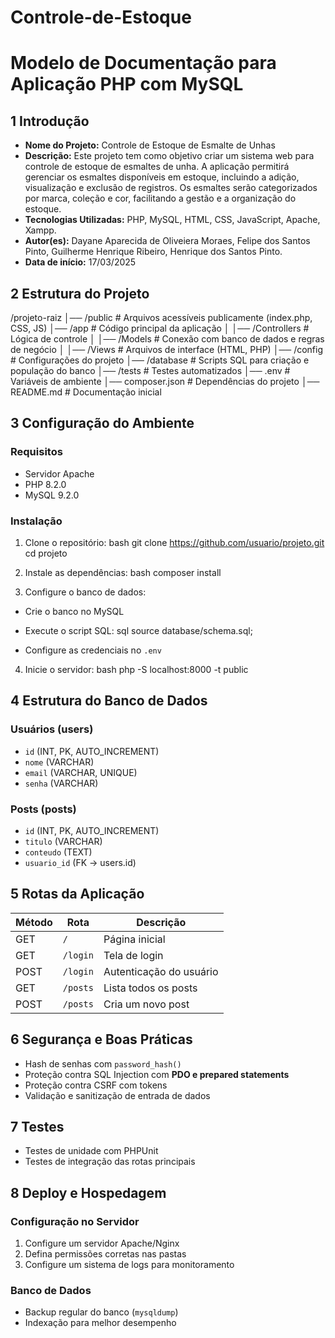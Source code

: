 # Controle-de-Estoque

# Modelo de Documentação para Aplicação PHP com MySQL
## 1 Introdução 
- **Nome do Projeto:** Controle de Estoque de Esmalte de Unhas 
- **Descrição:** Este projeto tem como objetivo criar um sistema web para controle de estoque de esmaltes de unha. A aplicação permitirá gerenciar os esmaltes disponíveis em estoque, incluindo a adição, visualização e exclusão de registros. Os esmaltes serão categorizados por marca, coleção e cor, facilitando a gestão e a organização do estoque.  
- **Tecnologias Utilizadas:** PHP, MySQL, HTML, CSS, JavaScript, Apache, Xampp.
- **Autor(es):** Dayane Aparecida de Oliveiera Moraes,
                 Felipe dos Santos Pinto,
                 Guilherme Henrique Ribeiro,
                 Henrique dos Santos Pinto.
- **Data de início:** 17/03/2025 
## 2 Estrutura do Projeto 
/projeto-raiz 
│── /public # Arquivos acessíveis publicamente (index.php, CSS, JS) 
│── /app # Código principal da aplicação 
│ │── /Controllers # Lógica de controle 
│ │── /Models # Conexão com banco de dados e regras de negócio 
│ │── /Views # Arquivos de interface (HTML, PHP) 
│── /config # Configurações do projeto 
│── /database # Scripts SQL para criação e população do banco 
│── /tests # Testes automatizados 
│── .env # Variáveis de ambiente 
│── composer.json # Dependências do projeto 
│── README.md # Documentação inicial 
## 3 Configuração do Ambiente 
### **Requisitos** 
- Servidor Apache 
- PHP 8.2.0 
- MySQL  9.2.0
### **Instalação** 
1. Clone o repositório: 
 bash
 git clone https://github.com/usuario/projeto.git
 cd projeto
 
2. Instale as dependências: 
 bash
 composer install
 
3. Configure o banco de dados: 
 - Crie o banco no MySQL 
 - Execute o script SQL: 
 sql
 source database/schema.sql;
 
 - Configure as credenciais no `.env` 
4. Inicie o servidor: 
bash
 php -S localhost:8000 -t public
## 4 Estrutura do Banco de Dados 
### **Usuários (users)** 
- `id` (INT, PK, AUTO_INCREMENT) 
- `nome` (VARCHAR) 
- `email` (VARCHAR, UNIQUE) 
- `senha` (VARCHAR) 
### **Posts (posts)** 
- `id` (INT, PK, AUTO_INCREMENT) 
- `titulo` (VARCHAR) 
- `conteudo` (TEXT) 
- `usuario_id` (FK -> users.id) 
## 5 Rotas da Aplicação 
| Método | Rota | Descrição | 
|--------|-----------|----------------------------| 
| GET | `/` | Página inicial | 
| GET | `/login` | Tela de login | 
| POST | `/login` | Autenticação do usuário | 
| GET | `/posts` | Lista todos os posts | 
| POST | `/posts` | Cria um novo post | 
## 6 Segurança e Boas Práticas 
- Hash de senhas com `password_hash()` 
- Proteção contra SQL Injection com **PDO e prepared statements** 
- Proteção contra CSRF com tokens 
- Validação e sanitização de entrada de dados 
## 7 Testes 
- Testes de unidade com PHPUnit 
- Testes de integração das rotas principais 
## 8 Deploy e Hospedagem 
### **Configuração no Servidor** 
1. Configure um servidor Apache/Nginx 
2. Defina permissões corretas nas pastas 
3. Configure um sistema de logs para monitoramento 
### **Banco de Dados** 
- Backup regular do banco (`mysqldump`) 
- Indexação para melhor desempenho 
